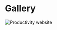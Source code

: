 # Gallery
![Productivity website](https://github.com/AdrianEngCheeErn/ProductivityWebsite/assets/140162503/4751456f-8544-48cf-9c77-5695a96b71a0)
